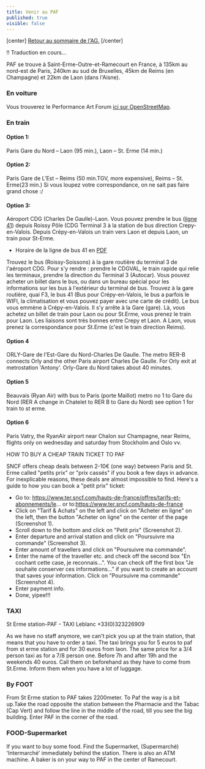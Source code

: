 ```yaml
---
title: Venir au PAF
published: true
visible: false
---
```


[center]
[Retour au sommaire de l'AG.](/ag2020?classes=btn,btn-primary) 
[/center]

!! Traduction en cours…

PAF se trouve à Saint-Erme-Outre-et-Ramecourt en France, à 135km au nord-est de Paris, 240km au sud de Bruxelles, 45km de Reims (en Champagne) et 22km de Laon (dans l'Aisne).

### En voiture

Vous trouverez le Performance Art Forum [ici sur OpenStreetMap](https://www.openstreetmap.org/node/4346871489).

### En train


#### Option 1: 

Paris Gare du Nord – Laon (95 min.), Laon – St. Erme (14 min.)

#### Option 2: 

Paris Gare de L'Est – Reims (50 min.TGV, more expensive), Reims – St. Erme(23 min.) Si vous loupez votre correspondance, on ne sait pas faire grand chose :/

#### Option 3: 

Aéroport CDG (Charles De Gaulle)-Laon. Vous pouvez prendre le bus ([ligne 41](https://www.oise-mobilite.fr/fr/horaires-de-ligne/6/RouteSchedules/searchlines?PartnerId=0&KeywordsLine=41+CREPY+ROISSY&LineId=101723)) depuis Roissy Pôle (CDG Terminal 3 à la station de bus direction Crepy-en-Valois. Depuis Crépy-en-Valois un train vers Laon et depuis Laon, un train pour St-Erme.

* Horaire de la ligne de bus 41 en [PDF](https://www.oise-mobilite.fr/ftp/documents_SNCF/41-ligne-crepy-roissy-a-partir-du-30-03-20.pdf)

Trouvez le bus (Roissy-Soissons) à la gare routière du terminal 3 de l'aéroport CDG. Pour s'y rendre : prendre le CDGVAL, le train rapide qui relie les terminaux, prendre la direction du Terminal 3 (Autocar). Vous pouvez acheter un billet dans le bus, ou dans un bureau spécial pour les informations sur les bus à l'extérieur du terminal de bus. Trouvez à la gare routière, quai F3, le bus 41 (Bus pour Crépy-en-Valois, le bus a parfois le WIFI, la climatisation et vous pouvez payer avec une carte de crédit). Le bus vous emmène à Crépy-en-Valois. Il s'y arrête à la Gare (gare). Là, vous achetez un billet de train pour Laon ou pour St.Erme, vous prenez le train pour Laon. Les liaisons sont très bonnes entre Crepy et Laon. A Laon, vous prenez la correspondance pour St.Erme (c'est le train direction Reims).

#### Option 4 

ORLY-Gare de l'Est-Gare du Nord-Charles De Gaulle. The metro RER-B connects Orly and the other Paris airport Charles De Gaulle. For Orly exit at metrostation 'Antony'. Orly-Gare du Nord takes about 40 minutes.

#### Option 5 

Beauvais (Ryan Air) with bus to Paris (porte Maillot) metro no 1 to Gare du Nord (RER A change in Chatelet to RER B to Gare du Nord) see option 1 for train to st erme.

#### Option 6 

Paris Vatry, the RyanAir airport near Chalon sur Champagne, near Reims, flights only on wednesday and saturday from Stockholm and Oslo vv.

HOW TO BUY A CHEAP TRAIN TICKET TO PAF

SNCF offers cheap deals between 2-10€ (one way) between Paris and St. Erme called "petits prix" or "prix cassés" if you book a few days in advance. For inexplicable reasons, these deals are almost impossible to find. Here's a guide to how you can book a "petit prix" ticket:

* Go to: https://www.ter.sncf.com/hauts-de-france/offres/tarifs-et-abonnements/le...
or to:https://www.ter.sncf.com/hauts-de-france
* Click on "Tarif & Achats" on the left and click on "Acheter en ligne" on the left, then the button "Acheter on ligne" on the center of the page (Screenshot 1).
* Scroll down to the bottom and click on "Petit prix" (Screenshot 2).
* Enter departure and arrival station and click on "Poursuivre ma commande" (Screenshot 3).
* Enter amount of travellers and click on "Poursuivre ma commande".
* Enter the name of the traveller etc. and check off the second box "En cochant cette case, je reconnais...". You can check off the first box "Je souhaite conserver ces informations..." if you want to create an account that saves your information.
Click on "Poursuivre ma commande" (Screenshot 4).
* Enter payment info.
* Done, yipee!!!

### TAXI

St Erme station-PAF - TAXI Leblanc +33(0)323226909

As we have no staff anymore, we can't pick you up at the train station, that means that you have to order a taxi.
The taxi brings you for 5 euros to paf from st erme station and for 30 euros from laon. The same price for a 3/4 person taxi as for a 7/8 person one. Before 7h and after 19h and the weekends 40 euros.
Call them on beforehand as they have to come from St.Erme.
Inform them when you have a lot of luggage.


### By FOOT
From St Erme station to PAF takes 2200meter. To Paf the way is a bit up.Take the road opposite the station between the Pharmacie and the Tabac (Cap Vert) and follow the line in the middle of the road, till you see the big building. Enter PAF in the corner of the road.


### FOOD-Supermarket
If you want to buy some food. Find the Supermarket, (Supermarché) 'Intermarché' immediately behind the station. There is also an ATM machine. A baker is on your way to PAF in the center of Ramecourt.
